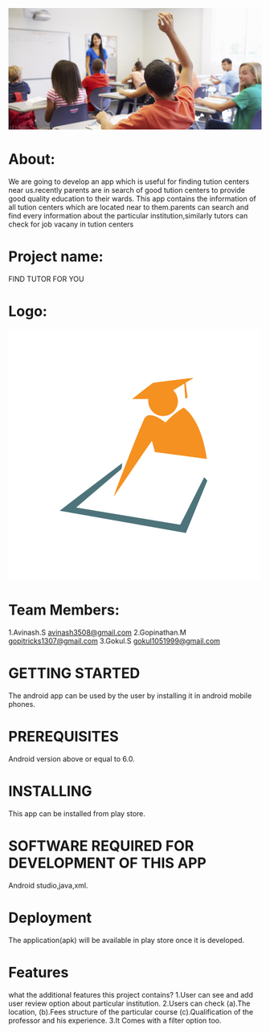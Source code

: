 ![alt text](https://github.com/avinash1373/find-tutor/blob/master/classroom.jpg)
# About:
We are going to develop an app which is useful for finding tution centers near us.recently parents are in search of good  tution centers to provide good quality  education to their wards.
This app contains the information of all tution centers which are located near to them.parents can search and find every information about the particular institution,similarly tutors can check for  job vacany in  tution centers 



# Project name:
FIND TUTOR FOR YOU
# Logo:
![alt text](https://github.com/avinash1373/find-tutor/blob/master/716e7f3a783cf9bd42b2aad671c5859b.png)



# Team Members:
1.Avinash.S         avinash3508@gmail.com
2.Gopinathan.M      gopitricks1307@gmail.com
3.Gokul.S           gokul1051999@gmail.com


# GETTING STARTED
The android app can be used by the user by installing it in android mobile phones.


# PREREQUISITES
Android version above or equal to 6.0.


# INSTALLING
This app can be installed from play store.


# SOFTWARE REQUIRED FOR DEVELOPMENT OF THIS APP
Android studio,java,xml.


# Deployment
The application(apk) will be available in play store once it is developed.


# Features
what the additional features this project contains?
1.User can see and add user review option about particular institution.
2.Users can check 
    (a).The location,
    (b).Fees structure of the particular course 
    (c).Qualification of the professor and his experience. 
3.It Comes with a filter option too.

